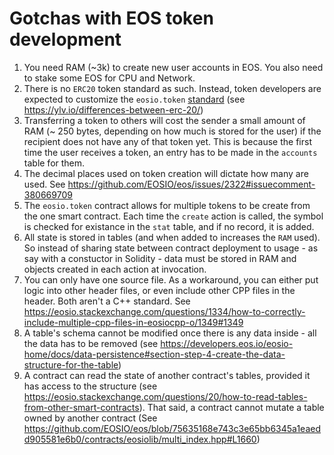 # Gotchas with EOS token development

1. You need RAM (~3k) to create new user accounts in EOS. You also need to stake some EOS for CPU and Network.
1. There is no `ERC20` token standard as such. Instead, token developers are expected to customize the `eosio.token` [standard](https://github.com/EOSIO/eosio.contracts/tree/master/eosio.token) (see https://ylv.io/differences-between-erc-20/)
1. Transferring a token to others will cost the sender a small amount of RAM (~ 250 bytes, depending on how much is stored for the user) if the recipient does not have any of that token yet. This is because the first time the user receives a token, an entry has to be made in the `accounts` table for them.
1. The decimal places used on token creation will dictate how many are used. See https://github.com/EOSIO/eos/issues/2322#issuecomment-380669709
1. The `eosio.token` contract allows for multiple tokens to be create from the one smart contract. Each time the `create` action is called, the symbol is checked for existance in the `stat` table, and if no record, it is added.
1. All state is stored in tables (and when added to increases the `RAM` used). So instead of sharing state between contract deployment to usage - as say with a constuctor in Solidity - data must be stored in RAM and objects created in each action at invocation.
1. You can only have one source file. As a workaround, you can either put logic into other header files, or even include other CPP files in the header. Both aren't a C++ standard. See https://eosio.stackexchange.com/questions/1334/how-to-correctly-include-multiple-cpp-files-in-eosiocpp-o/1349#1349
1. A table's schema cannot be modified once there is any data inside - all the data has to be removed (see https://developers.eos.io/eosio-home/docs/data-persistence#section-step-4-create-the-data-structure-for-the-table)
1. A contract can read the state of another contract's tables, provided it has access to the structure (see https://eosio.stackexchange.com/questions/20/how-to-read-tables-from-other-smart-contracts). That said, a contract cannot mutate a table owned by another contract (See https://github.com/EOSIO/eos/blob/75635168e743c3e65bb6345a1eaedd905581e6b0/contracts/eosiolib/multi_index.hpp#L1660)
